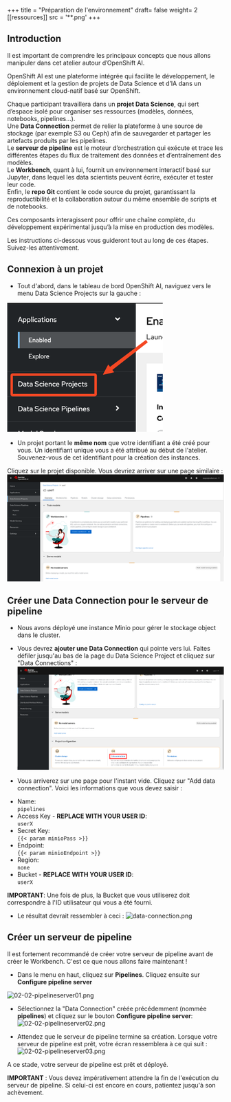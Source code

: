 +++
title = "Préparation de l'environnement"
draft= false
weight= 2
[[ressources]]
  src = '**.png'
+++

## Introduction

Il est important de comprendre les principaux concepts que nous allons manipuler dans cet atelier autour d’OpenShift AI.

OpenShift AI est une plateforme intégrée qui facilite le développement, le déploiement et la gestion de projets de Data Science et d’IA dans un environnement cloud-natif basé sur OpenShift.

Chaque participant travaillera dans un **projet Data Science**, qui sert d’espace isolé pour organiser ses ressources (modèles, données, notebooks, pipelines…).  
Une **Data Connection** permet de relier la plateforme à une source de stockage (par exemple S3 ou Ceph) afin de sauvegarder et partager les artefacts produits par les pipelines.  
Le **serveur de pipeline** est le moteur d’orchestration qui exécute et trace les différentes étapes du flux de traitement des données et d’entraînement des modèles.  
Le **Workbench**, quant à lui, fournit un environnement interactif basé sur Jupyter, dans lequel les data scientists peuvent écrire, exécuter et tester leur code.  
Enfin, le **repo Git** contient le code source du projet, garantissant la reproductibilité et la collaboration autour du même ensemble de scripts et de notebooks.

Ces composants interagissent pour offrir une chaîne complète, du développement expérimental jusqu’à la mise en production des modèles.

Les instructions ci-dessous vous guideront tout au long de ces étapes. Suivez-les attentivement.

## Connexion à un projet

* Tout d'abord, dans le tableau de bord OpenShift AI, naviguez vers le menu Data Science Projects sur la gauche :

![02-02-ds-proj-nav](02-02-ds-proj-nav.png)

* Un projet portant le **même nom** que votre identifiant a été créé pour vous. Un identifiant unique vous a été attribué au début de l'atelier. Souvenez-vous de cet identifiant pour la création des instances. 

Cliquez sur le projet disponible. Vous devriez arriver sur une page similaire :
![project-empty-state](project-empty-state.png)

## Créer une Data Connection pour le serveur de pipeline

* Nous avons déployé une instance Minio pour gérer le stockage object dans le cluster.
* Vous devrez **ajouter une Data Connection** qui pointe vers lui. Faites défiler jusqu'au bas de la page du Data Science Project et cliquez sur "Data Connections" :
![02-02-add-dc.png](02-02-add-dc.png)

* Vous arriverez sur une page pour l'instant vide. Cliquez sur "Add data connection". Voici les informations que vous devez saisir :
- Name:  
```pipelines```
- Access Key - **REPLACE WITH YOUR USER ID**:  
```userX```
- Secret Key:  
```{{< param minioPass >}}```
- Endpoint:  
```{{< param minioEndpoint >}}```
- Region:  
```none```
- Bucket - **REPLACE WITH YOUR USER ID**:  
```userX```

**IMPORTANT**: Une fois de plus, la Bucket que vous utiliserez doit correspondre à l'ID utilisateur qui vous a été fourni.

* Le résultat devrait ressembler à ceci :
![data-connection.png](data-connection.png)

## Créer un serveur de pipeline

Il est fortement recommandé de créer votre serveur de pipeline avant de créer le Workbench. C'est ce que nous allons faire maintenant !

* Dans le menu en haut, cliquez sur **Pipelines**. Cliquez ensuite sur **Configure pipeline server**

![02-02-pipelineserver01.png](02-02-pipelineserver01.png)

* Sélectionnez la "Data Connection" créée précédemment (nommée **pipelines**) et cliquez sur le bouton **Configure pipeline server**:
![02-02-pipelineserver02.png](02-02-pipelineserver02.png)

* Attendez que le serveur de pipeline termine sa création. Lorsque votre serveur de pipeline est prêt, votre écran ressemblera à ce qui suit :
![02-02-pipelineserver03.png](02-02-pipelineserver03.png)

A ce stade, votre serveur de pipeline est prêt et déployé.

**IMPORTANT** : Vous devez impérativement attendre la fin de l'exécution du serveur de pipeline. Si celui-ci est encore en cours, patientez jusqu'à son achèvement.
